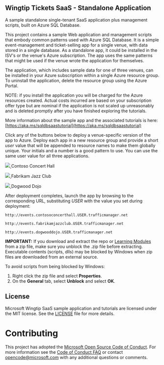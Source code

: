 ## Wingtip Tickets SaaS - Standalone Application
A sample standalone single-tenant SaaS application plus management scripts, built on Azure SQL Database. 

This project contains a sample Web application and management scripts that embody common patterns used with Azure SQL Database.  It is a simple event-management and ticket-selling app for a single venue, with data stored in a single database.  As a standalone app, it could be installed in the ISV's or the venue's Azure subscription. The app uses the same patterns that might be used if the venue wrote the application for themselves.    

The application, which includes sample data for one of three venues, can be installed in your Azure subscription within a single Azure resource group. To uninstall the application, delete the resource group using the Azure Portal. 

NOTE: if you install the application you will be charged for the Azure resources created.  Actual costs incurred are based on your subscription offer type but are nominal if the application is not scaled up unreasonably and is deleted promptly after you have finished exploring the tutorials.

More information about the sample app and the associated tutorials is here: [https://aka.ms/sqldbsaastutorial](https://aka.ms/sqldbsaastutorial)

Click any of the buttons below to deploy a venue-specific version of the app to Azure. Deploy each app in a new resource group and provide a short *user* value that will be appended to resource names to make them globally unique.  Your initials and a number is a good pattern to use.  You can use the same user value for all three applications.

<a href="https://aka.ms/deploywingtipsa-contoso" target="_blank">
<img src="http://azuredeploy.net/deploybutton.png"/>
</a> Contoso Concert Hall
</p>
<a href="https://aka.ms/deploywingtipsa-fabrikam" target="_blank">
    <img src="http://azuredeploy.net/deploybutton.png"/>
</a> Fabrikam Jazz Club</p>
<a href="https://aka.ms/deploywingtipsa-dogwood" target="_blank">
    <img src="http://azuredeploy.net/deploybutton.png"/>
</a> Dogwood Dojo </p>


After deployment completes, launch the app by browsing to the corresponding URL, substituting *USER* with the value you set during deployment: </p>```http://events.contosoconcerthall.USER.trafficmanager.net``` </p>
```http://events.fabrikamjazzclub.USER.trafficmanager.net```</p>
```http://events.dogwooddojo.USER.trafficmanager.net```  

**IMPORTANT:** If you download and extract the repo or [Learning Modules](https://github.com/Microsoft/WingtipSaaS/tree/master/Learning%20Modules) from a zip file, make sure you unblock the .zip file before extracting. Executable contents (scripts, dlls) may be blocked by Windows when zip files are downloaded from an external source.

To avoid scripts from being blocked by Windows:

1. Right click the zip file and select **Properties**.
1. On the **General** tab, select **Unblock** and select **OK**.


## License
Microsoft Wingtip SaaS sample application and tutorials are licensed under the MIT license. See the [LICENSE](https://github.com/Microsoft/WingtipSaaS/blob/master/license) file for more details.

# Contributing

This project has adopted the [Microsoft Open Source Code of Conduct](https://opensource.microsoft.com/codeofconduct/). For more information see the [Code of Conduct FAQ](https://opensource.microsoft.com/codeofconduct/faq/) or contact [opencode@microsoft.com](mailto:opencode@microsoft.com) with any additional questions or comments.
